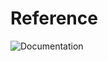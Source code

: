 # Reference
<img src="https://img.shields.io/badge/Documentation-Preliminary-orange" alt="Documentation" >